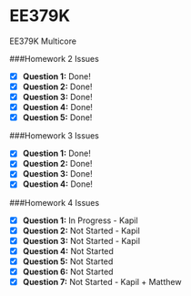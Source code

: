 EE379K
======

EE379K Multicore

###Homework 2 Issues

- [X] **Question 1:** Done!
- [X] **Question 2:** Done!
- [X] **Question 3:** Done!
- [X] **Question 4:** Done!
- [X] **Question 5:** Done!

###Homework 3 Issues

- [X] **Question 1:** Done!
- [X] **Question 2:** Done!
- [X] **Question 3:** Done!
- [X] **Question 4:** Done!

###Homework 4 Issues

- [X] **Question 1:** In Progress - Kapil
- [X] **Question 2:** Not Started - Kapil 
- [X] **Question 3:** Not Started - Kapil
- [X] **Question 4:** Not Started
- [X] **Question 5:** Not Started
- [X] **Question 6:** Not Started
- [X] **Question 7:** Not Started - Kapil + Matthew